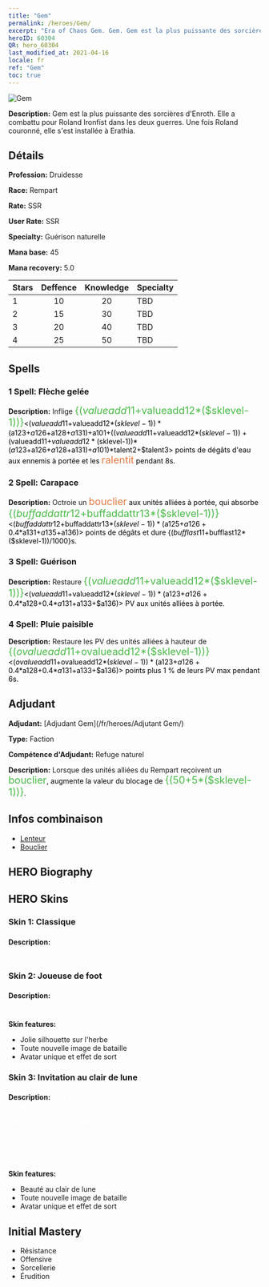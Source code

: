 ```yaml
---
title: "Gem"
permalink: /heroes/Gem/
excerpt: "Era of Chaos Gem. Gem. Gem est la plus puissante des sorcières d'Enroth. Elle a combattu pour Roland Ironfist dans les deux guerres. Une fois Roland couronné, elle s'est installée à Erathia."
heroID: 60304
QR: hero_60304
last_modified_at: 2021-04-16
locale: fr
ref: "Gem"
toc: true
---
```

  ![Gem](/images/h/h_Gem.jpg)

 **Description:** Gem est la plus puissante des sorcières d'Enroth. Elle a combattu pour Roland Ironfist dans les deux guerres. Une fois Roland couronné, elle s'est installée à Erathia.
## Détails
 **Profession:** Druidesse

 **Race:** Rempart

 **Rate:** SSR

 **User Rate:** SSR

 **Specialty:** Guérison naturelle

 **Mana base:** 45

 **Mana recovery:** 5.0


  | Stars   |    Deffence    |    Knowledge   |      Specialty     |
  |---------|:---------------:|:---------------:|--------------------|
  |    1    | 10 | 20 | TBD |
  |    2    | 15 | 30 | TBD |
  |    3    | 20 | 40 | TBD |
  |    4    | 25 | 50 | TBD |

## Spells
### 1 Spell: Flèche gelée
 **Description:** Inflige <span style="color: #48b946;font-size:20px">{($valueadd11+$valueadd12*($sklevel-1))}</span><span style="color: black"><($valueadd11+$valueadd12*($sklevel-1))*($a123+$a126+$a128+$a131)+$a101+(($valueadd11+$valueadd12*($sklevel-1))+($valueadd11+$valueadd12*($sklevel-1))*($a123+$a126+$a128+$a131)+$a101)*$talent2+$talent3> points de dégâts d'eau aux ennemis à portée et les <span style="color: #e07c44;font-size:20px">ralentit</span><span style="color: black"> pendant 8s.

### 2 Spell: Carapace
 **Description:** Octroie un <span style="color: #e07c44;font-size:20px">bouclier</span><span style="color: black"> aux unités alliées à portée, qui absorbe <span style="color: #48b946;font-size:20px">{($buffaddattr12+$buffaddattr13*($sklevel-1))}</span><span style="color: black"><($buffaddattr12+$buffaddattr13*($sklevel-1))*($a125+$a126+0.4*$a131+$a135+$a136)> points de dégâts et dure {($bufflast11+$bufflast12*($sklevel-1))/1000}s.

### 3 Spell: Guérison
 **Description:** Restaure <span style="color: #48b946;font-size:20px">{($valueadd11+$valueadd12*($sklevel-1))}</span><span style="color: black"><($valueadd11+$valueadd12*($sklevel-1))*($a123+$a126+0.4*$a128+0.4*$a131+$a133+$a136)> PV aux unités alliées à portée.

### 4 Spell: Pluie paisible
 **Description:** Restaure les PV des unités alliées à hauteur de <span style="color: #48b946;font-size:20px">{($ovalueadd11+$ovalueadd12*($sklevel-1))}</span><span style="color: black"><($ovalueadd11+$ovalueadd12*($sklevel-1))*($a123+$a126+0.4*$a128+0.4*$a131+$a133+$a136)> points plus 1 % de leurs PV max pendant 6s.


## Adjudant

 **Adjudant:**  [Adjudant Gem](/fr/heroes/Adjutant Gem/) 

 **Type:**  Faction 

 **Compétence d'Adjudant:**  Refuge naturel 

 **Description:** Lorsque des unités alliées du Rempart reçoivent un <span style="color: #48b946;font-size:20px">bouclier</span><span style="color: black">, augmente la valeur du blocage de <span style="color: #48b946;font-size:20px">{(50+5*($sklevel-1))}</span><span style="color: black">.

## Infos combinaison

* [Lenteur](/fr/combination/Lenteur/) 
* [Bouclier](/fr/combination/Bouclier/) 

## HERO Biography

## HERO Skins
### Skin 1: **Classique**

 **Description:** <span style="color: #ffffff;font-size:20px">Je peux guérir des corps blessés, mais pas des âmes troublées.</span>


### Skin 2: **Joueuse de foot**

 **Description:** <span style="color: #ffffff;font-size:20px">Nous avons triomphé ! Le monde appartient aux vainqueurs, pas aux perdants !</span>

 **Skin features:** 

   - Jolie silhouette sur l'herbe
   - Toute nouvelle image de bataille
   - Avatar unique et effet de sort

### Skin 3: **Invitation au clair de lune**

 **Description:** <span style="color: #ffffff;font-size:20px">Ce petit bâtiment est idéal pour protéger notre monarque. Les nombreuses lumières et la lueur de la lune éclairent le retour des hirondelles. Quelqu'un est appuyé sur la barrière pour profiter de la brise. À qui s'adresse ce regard rieur et ce large sourire ?</span>

 **Skin features:** 

   - Beauté au clair de lune
   - Toute nouvelle image de bataille
   - Avatar unique et effet de sort


## Initial Mastery
   - Résistance
   - Offensive
   - Sorcellerie
   - Érudition
